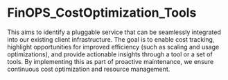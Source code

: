 # FinOPS_CostOptimization_Tools
This aims to identify a pluggable service that can be seamlessly integrated into our existing client infrastructure. The goal is to enable cost tracking, highlight opportunities for improved efficiency (such as scaling and usage optimizations), and provide actionable insights through a tool or a set of tools. By implementing this as part of proactive maintenance, we ensure continuous cost optimization and resource management.
